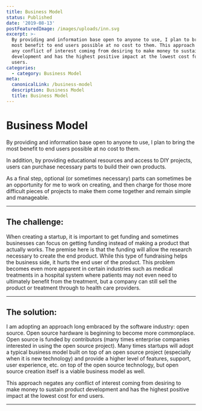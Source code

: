 ```yaml
---
title: Business Model
status: Published
date: '2019-08-13'
postFeaturedImage: /images/uploads/inn.svg
excerpt: >-
  By providing and information base open to anyone to use, I plan to bring the
  most benefit to end users possible at no cost to them. This approach negates
  any conflict of interest coming from desiring to make money to sustain product
  development and has the highest positive impact at the lowest cost for end
  users. 
categories:
  - category: Business Model
meta:
  canonicalLink: /business-model
  description: Business Model
  title: Business Model
---
```

# Business Model

By providing and information base open to anyone to use, I plan to bring the most benefit to end users possible at no cost to them.

In addition, by providing educational resources and access to DIY projects, users can purchase necessary parts to build their own products.

As a final step, optional (or sometimes necessary) parts can sometimes be an opportunity for me to work on creating, and then charge for those more difficult pieces of projects to make them come together and remain simple and manageable. 

<hr />

## The challenge:

When creating a startup, it is important to get funding and sometimes businesses can focus on getting funding instead of making a product that actually works. The premise here is that the funding will allow the research necessary to create the end product. While this type of fundraising helps the business side, it hurts the end user of the product. This problem becomes even more apparent in certain industries such as medical treatments in a hospital system where patients may not even need to ultimately benefit from the treatment, but a company can still sell the product or treatment through to health care providers. 

<hr />

## The solution:

I am adopting an approach long embraced by the software industry: open source. Open source hardware is beginning to become more commonplace. Open source is funded by contributors (many times enterprise companies interested in using the open source project). Many times startups will adopt a typical business model built on top of an open source project (especially when it is new technology) and provide a higher level of features, support, user experience, etc. on top of the open source technology, but open source creation itself is a viable business model as well. 

This approach negates any conflict of interest coming from desiring to make money to sustain product development and has the highest positive impact at the lowest cost for end users. 

<hr />
